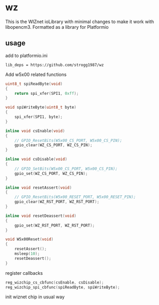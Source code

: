# wz
This is the WIZnet ioLibrary with minimal changes to make it work with libopencm3. Formatted as a library for Platformio
## usage
add to platformio.ini
```
lib_deps = https://github.com/strogg1987/wz
```
Add w5x00 related functions
```C
uint8_t spiReadByte(void)
{
    return spi_xfer(SPI1, 0xff);
}

void spiWriteByte(uint8_t byte)
{
    spi_xfer(SPI1, byte);
}

inline void csEnable(void)
{
    // GPIO_ResetBits(W5x00_CS_PORT, W5x00_CS_PIN);
    gpio_clear(WZ_CS_PORT, WZ_CS_PIN);
}

inline void csDisable(void)
{
    // GPIO_SetBits(W5x00_CS_PORT, W5x00_CS_PIN);
    gpio_set(WZ_CS_PORT, WZ_CS_PIN);
}

inline void resetAssert(void)
{
    // GPIO_ResetBits(W5x00_RESET_PORT, W5x00_RESET_PIN);
    gpio_clear(WZ_RST_PORT, WZ_RST_PORT);
}

inline void resetDeassert(void)
{
    gpio_set(WZ_RST_PORT, WZ_RST_PORT);
}

void W5x00Reset(void)
{    
    resetAssert();
    msleep(10);
    resetDeassert();
}
```
register callbacks
```C
reg_wizchip_cs_cbfunc(csEnable, csDisable);
reg_wizchip_spi_cbfunc(spiReadByte, spiWriteByte);
```
init wiznet chip in usual way
